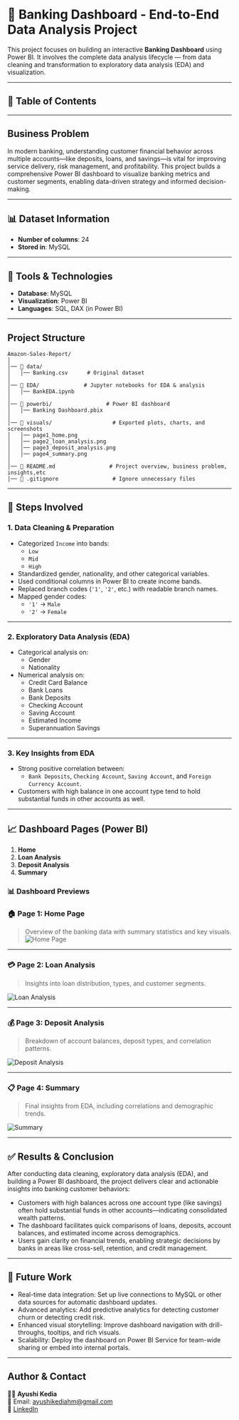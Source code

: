 # 🏦 Banking Dashboard - End-to-End Data Analysis Project

This project focuses on building an interactive **Banking Dashboard** using Power BI. It involves the complete data analysis lifecycle — from data cleaning and transformation to exploratory data analysis (EDA) and visualization.

---

## 📑 Table of Contents  

---

## Business Problem 

In modern banking, understanding customer financial behavior across multiple accounts—like deposits, loans, and savings—is vital for improving service delivery, risk management, and profitability. This project builds a comprehensive Power BI dashboard to visualize banking metrics and customer segments, enabling data-driven strategy and informed decision-making.

---

## 📊 Dataset Information

- **Number of columns**: 24
- **Stored in**: MySQL

---

## 🚀 Tools & Technologies

- **Database**: MySQL
- **Visualization**: Power BI
- **Languages**: SQL, DAX (in Power BI)

---

## Project Structure  

```
Amazon-Sales-Report/
│
│── 📂 data/                         
│   │── Banking.csv      # Original dataset
│
│── 📂 EDA/              # Jupyter notebooks for EDA & analysis
│   │── BankEDA.ipynb
│
│── 📂 powerbi/                 # Power BI dashboard
│   │── Banking Dashboard.pbix
│
│── 📂 visuals/                   # Exported plots, charts, and screenshots
│   │── page1_home.png
│   │── page2_loan_analysis.png
│   │── page3_deposit_analysis.png
│   │── page4_summary.png
│
│── 📄 README.md                 # Project overview, business problem, insights,etc
│── 📄 .gitignore                 # Ignore unnecessary files

```
---

## 🔧 Steps Involved

### 1. Data Cleaning & Preparation

- Categorized `Income` into bands:
  - `Low`
  - `Mid`
  - `High`
- Standardized gender, nationality, and other categorical variables.
- Used conditional columns in Power BI to create income bands.
- Replaced branch codes (`'1'`, `'2'`, etc.) with readable branch names.
- Mapped gender codes:
  - `'1'` → `Male`
  - `'2'` → `Female`

---

### 2. Exploratory Data Analysis (EDA)

- Categorical analysis on:
  - Gender
  - Nationality
- Numerical analysis on:
  - Credit Card Balance
  - Bank Loans
  - Bank Deposits
  - Checking Account
  - Saving Account
  - Estimated Income
  - Superannuation Savings

---

### 3. Key Insights from EDA

- Strong positive correlation between:
  - `Bank Deposits`, `Checking Account`, `Saving Account`, and `Foreign Currency Account`.
- Customers with high balance in one account type tend to hold substantial funds in other accounts as well.

---

## 📈 Dashboard Pages (Power BI)

1. **Home**
2. **Loan Analysis**
3. **Deposit Analysis**
4. **Summary**

### 📊 Dashboard Previews

### 🏠 Page 1: Home Page
> Overview of the banking data with summary statistics and key visuals.  
![Home Page](https://raw.githubusercontent.com/Ayu0209/Banking-Dashboard-Data-Analytics/main/POWER_BI/page1_home.png)

---

### 💳 Page 2: Loan Analysis  
> Insights into loan distribution, types, and customer segments.  

![Loan Analysis](https://raw.githubusercontent.com/Ayu0209/Banking-Dashboard-Data-Analytics/main/POWER_BI/page2_loan_analysis.png)

---

### 💰 Page 3: Deposit Analysis  
> Breakdown of account balances, deposit types, and correlation patterns.  

![Deposit Analysis](https://raw.githubusercontent.com/Ayu0209/Banking-Dashboard-Data-Analytics/main/POWER_BI/page3_deposit_analysis.png)

---

### 📋 Page 4: Summary  
> Final insights from EDA, including correlations and demographic trends.  

![Summary](https://raw.githubusercontent.com/Ayu0209/Banking-Dashboard-Data-Analytics/main/POWER_BI/page4_summary.png)

---

## ✅ Results & Conclusion
After conducting data cleaning, exploratory data analysis (EDA), and building a Power BI dashboard, the project delivers clear and actionable insights into banking customer behaviors:
- Customers with high balances across one account type (like savings) often hold substantial funds in other accounts—indicating consolidated wealth patterns.
- The dashboard facilitates quick comparisons of loans, deposits, account balances, and estimated income across demographics.
- Users gain clarity on financial trends, enabling strategic decisions by banks in areas like cross-sell, retention, and credit management.

---

## 🔮 Future Work  

- Real-time data integration: Set up live connections to MySQL or other data sources for automatic dashboard updates.
- Advanced analytics: Add predictive analytics for detecting customer churn or detecting credit risk.
- Enhanced visual storytelling: Improve dashboard navigation with drill-throughs, tooltips, and rich visuals.
- Scalability: Deploy the dashboard on Power BI Service for team-wide sharing or embed into internal portals.
  
---

## Author & Contact  
👩‍💻 **Ayushi Kedia**    
📧 Email: ayushikediahm@gmail.com    
🔗 [LinkedIn](https://www.linkedin.com/in/ayushi-kedia-81bb7520b/)  
